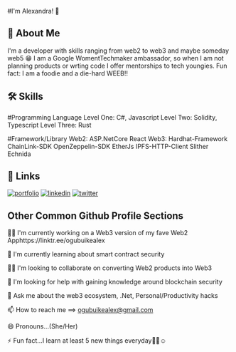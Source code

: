 #I'm Alexandra! 👋


## 🚀 About Me
I'm a developer with skills ranging from web2 to web3 and maybe someday web5 😁
I am a Google WomentTechmaker ambassador, so when I am not planning products or wrting code
I offer mentorships to tech youngies.
Fun fact: I am a foodie and a die-hard WEEB!!


## 🛠 Skills

#Programming Language
Level One: C#, Javascript
Level Two: Solidity, Typescript
Level Three: Rust

#Framework/Library
Web2: ASP.NetCore React 
Web3: Hardhat-Framework ChainLink-SDK OpenZeppelin-SDK EtherJs IPFS-HTTP-Client Slither Echnida

## 🔗 Links
[![portfolio](https://img.shields.io/badge/my_portfolio-000?style=for-the-badge&logo=ko-fi&logoColor=white)](https://katherinempeterson.com/) 
[![linkedin](https://img.shields.io/badge/linkedin-0A66C2?style=for-the-badge&logo=linkedin&logoColor=white)](https://www.linkedin.com/in/ogubuike-alex/)
[![twitter](https://img.shields.io/badge/twitter-1DA1F2?style=for-the-badge&logo=twitter&logoColor=white)](https://twitter.com/OgubuikeAlex)

## Other Common Github Profile Sections
👩‍💻 I'm currently working on a Web3 version of my fave Web2 Apphttps://linktr.ee/ogubuikealex

🧠 I'm currently learning about smart contract security

👯‍♀️ I'm looking to collaborate on converting Web2 products into Web3

🤔 I'm looking for help with gaining knowledge around blockchain security

💬 Ask me about the web3 ecosystem, .Net, Personal/Productivity hacks

📫 How to reach me ==> ogubuikealex@gmail.com

😄 Pronouns...(She/Her)

⚡️ Fun fact...I learn at least 5 new things everyday🤞🏽☺️

